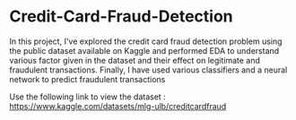# Credit-Card-Fraud-Detection
In this project, I've explored the credit card fraud detection problem using the public dataset available on Kaggle and performed EDA to understand various factor given in the dataset and their effect on legitimate and fraudulent transactions. Finally, I have used various classifiers and a neural network to predict fraudulent transactions

Use the following link to view the dataset : https://www.kaggle.com/datasets/mlg-ulb/creditcardfraud
